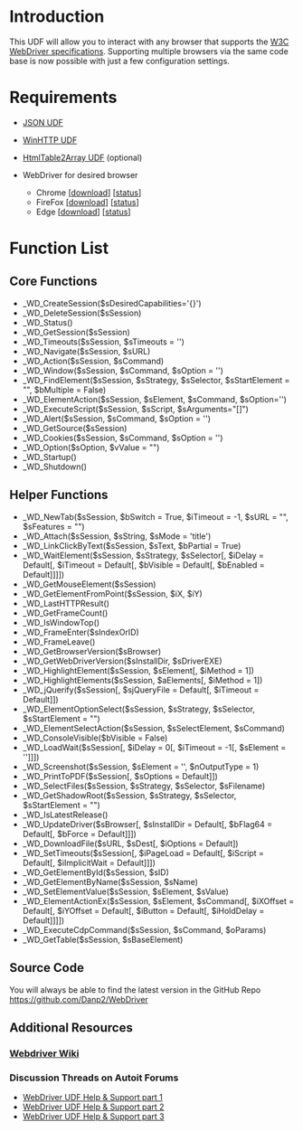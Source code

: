 # Introduction
This UDF will allow you to interact with any browser that supports the [W3C WebDriver specifications](https://www.w3.org/TR/webdriver/). Supporting multiple browsers via the same code base is now possible with just a few configuration settings.

# Requirements
- [JSON UDF](https://www.autoitscript.com/forum/topic/148114-a-non-strict-json-udf-jsmn)
- [WinHTTP UDF](https://www.autoitscript.com/forum/topic/84133-winhttp-functions/)
- [HtmlTable2Array UDF](https://www.autoitscript.com/forum/topic/167679-read-data-from-html-tables-from-raw-html-source/) (optional)

- WebDriver for desired browser
	- Chrome	[[download](https://sites.google.com/a/chromium.org/chromedriver/downloads)]	[[status](https://chromium.googlesource.com/chromium/src/+/master/docs/chromedriver_status.md)]
	- FireFox	[[download](https://github.com/mozilla/geckodriver/releases)]	[[status](https://developer.mozilla.org/en-US/docs/Mozilla/QA/Marionette/WebDriver/status)]
	- Edge	[[download](https://developer.microsoft.com/en-us/microsoft-edge/tools/webdriver/)]	[[status](https://docs.microsoft.com/en-us/microsoft-edge/webdriver#w3c-webdriver-specification-supporthttpsw3cgithubiowebdriverwebdriver-spechtml)]


# Function List

## Core Functions

- _WD_CreateSession($sDesiredCapabilities='{}')
- _WD_DeleteSession($sSession)
- _WD_Status()
- _WD_GetSession($sSession)
- _WD_Timeouts($sSession, $sTimeouts = '')
- _WD_Navigate($sSession, $sURL)
- _WD_Action($sSession, $sCommand)
- _WD_Window($sSession, $sCommand, $sOption = '')
- _WD_FindElement($sSession, $sStrategy, $sSelector, $sStartElement = "", $bMultiple = False)
- _WD_ElementAction($sSession, $sElement, $sCommand, $sOption='')
- _WD_ExecuteScript($sSession, $sScript, $sArguments="[]")
- _WD_Alert($sSession, $sCommand, $sOption = '')
- _WD_GetSource($sSession)
- _WD_Cookies($sSession,  $sCommand, $sOption = '')
- _WD_Option($sOption, $vValue = "")
- _WD_Startup()
- _WD_Shutdown()

## Helper Functions

- _WD_NewTab($sSession, $bSwitch = True, $iTimeout = -1, $sURL = "", $sFeatures = "")
- _WD_Attach($sSession, $sString, $sMode = 'title')
- _WD_LinkClickByText($sSession, $sText, $bPartial = True)
- _WD_WaitElement($sSession, $sStrategy, $sSelector[, $iDelay = Default[, $iTimeout = Default[, $bVisible = Default[, $bEnabled = Default]]]])
- _WD_GetMouseElement($sSession)
- _WD_GetElementFromPoint($sSession, $iX, $iY)
- _WD_LastHTTPResult()
- _WD_GetFrameCount()
- _WD_IsWindowTop()
- _WD_FrameEnter($sIndexOrID)
- _WD_FrameLeave()
- _WD_GetBrowserVersion($sBrowser)
- _WD_GetWebDriverVersion($sInstallDir, $sDriverEXE)
- _WD_HighlightElement($sSession, $sElement[, $iMethod = 1])
- _WD_HighlightElements($sSession, $aElements[, $iMethod = 1])
- _WD_jQuerify($sSession[, $sjQueryFile = Default[, $iTimeout = Default]])
- _WD_ElementOptionSelect($sSession, $sStrategy, $sSelector, $sStartElement = "")
- _WD_ElementSelectAction($sSession, $sSelectElement, $sCommand)
- _WD_ConsoleVisible($bVisible = False)
- _WD_LoadWait($sSession[, $iDelay = 0[, $iTimeout = -1[, $sElement = '']]])
- _WD_Screenshot($sSession, $sElement = '', $nOutputType = 1)
- _WD_PrintToPDF($sSession[, $sOptions = Default]])
- _WD_SelectFiles($sSession, $sStrategy, $sSelector, $sFilename)
- _WD_GetShadowRoot($sSession, $sStrategy, $sSelector, $sStartElement = "")
- _WD_IsLatestRelease()
- _WD_UpdateDriver($sBrowser[, $sInstallDir = Default[, $bFlag64 = Default[, $bForce = Default]]])
- _WD_DownloadFile($sURL, $sDest[, $iOptions = Default])
- _WD_SetTimeouts($sSession[, $iPageLoad = Default[, $iScript = Default[, $iImplicitWait = Default]]])
- _WD_GetElementById($sSession, $sID)
- _WD_GetElementByName($sSession, $sName)
- _WD_SetElementValue($sSession, $sElement, $sValue)
- _WD_ElementActionEx($sSession, $sElement, $sCommand[, $iXOffset = Default[, $iYOffset = Default[, $iButton = Default[, $iHoldDelay = Default]]]])
- _WD_ExecuteCdpCommand($sSession, $sCommand, $oParams)
- _WD_GetTable($sSession, $sBaseElement)

## Source Code
You will always be able to find the latest version in the GitHub Repo  https://github.com/Danp2/WebDriver

## Additional Resources
### [Webdriver Wiki](https://www.autoitscript.com/wiki/WebDriver)

### Discussion Threads on Autoit Forums
- [WebDriver UDF Help & Support part 1](https://www.autoitscript.com/forum/topic/192730-webdriver-udf-help-support/)
- [WebDriver UDF Help & Support part 2](https://www.autoitscript.com/forum/topic/201106-webdriver-udf-help-support-ii/)
- [WebDriver UDF Help & Support part 3](https://www.autoitscript.com/forum/topic/205553-webdriver-udf-help-support-iii/)
